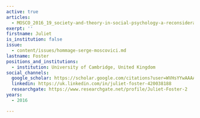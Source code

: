 ```yaml
---
active: true
articles:
  - MOSCO_2016_19_society-and-theory-in-social-psychology-a-reconsideration
exerpt: ''
firstname: Juliet
is_institution: false
issue:
  - content/issues/hommage-serge-moscovici.md
lastname: Foster
positions_and_institutions:
  - institution: University of Cambridge, United Kingdom
social_channels:
  google_scholar: https://scholar.google.com/citations?user=WVHsYYwAAAAJ&hl=en
  linkedin: https://uk.linkedin.com/in/juliet-foster-420038188
  researchgate: https://www.researchgate.net/profile/Juliet-Foster-2
years:
  - 2016

---
```

